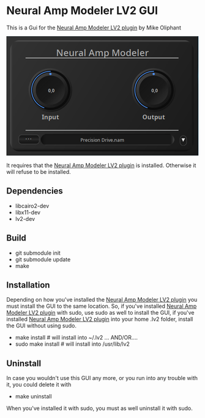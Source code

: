 # Neural Amp Modeler LV2 GUI

This is a Gui for the [Neural Amp Modeler LV2 plugin](https://github.com/mikeoliphant/neural-amp-modeler-lv2) by Mike Oliphant

![Neural Amp Modeler UI](https://raw.githubusercontent.com/brummer10/neural-amp-modeler-ui/master/Neural_Amp_Modeler.png)

It requires that the [Neural Amp Modeler LV2 plugin](https://github.com/mikeoliphant/neural-amp-modeler-lv2)
is installed. Otherwise it will refuse to be installed.

## Dependencies

- libcairo2-dev
- libx11-dev
- lv2-dev

## Build
- git submodule init
- git submodule update
- make

## Installation

Depending on how you've installed the [Neural Amp Modeler LV2 plugin](https://github.com/mikeoliphant/neural-amp-modeler-lv2)
you must install the GUI to the same location. So, if you've installed [Neural Amp Modeler LV2 plugin](https://github.com/mikeoliphant/neural-amp-modeler-lv2)
with sudo, use sudo as well to install the GUI, if you've installed [Neural Amp Modeler LV2 plugin](https://github.com/mikeoliphant/neural-amp-modeler-lv2)
into your home .lv2 folder, install the GUI without using sudo.

- make install # will install into ~/.lv2 ... AND/OR....
- sudo make install # will install into /usr/lib/lv2

## Uninstall

In case you wouldn't use this GUI any more, or you run into any trouble with it,
you could delete it with 

- make uninstall

When you've installed it with sudo, you must as well uninstall it with sudo.
